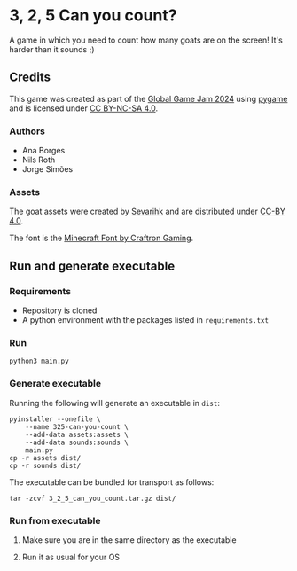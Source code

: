 # 3, 2, 5 Can you count?

A game in which you need to count how many goats are on the screen! It's harder
than it sounds ;)

## Credits

This game was created as part of the [Global Game Jam 2024][GGJ] using
[pygame][pygame] and is licensed under [CC BY-NC-SA 4.0][CC-BY-NC-SA].

### Authors

- Ana Borges
- Nils Roth
- Jorge Simões

### Assets

The goat assets were created by [Sevarihk][goats] and are distributed under
[CC-BY 4.0][CC-BY].

The font is the [Minecraft Font by Craftron Gaming][font].


## Run and generate executable

### Requirements

- Repository is cloned
- A python environment with the packages listed in `requirements.txt`

### Run

```
python3 main.py
```

### Generate executable

Running the following will generate an executable in `dist`:
```
pyinstaller --onefile \
    --name 325-can-you-count \
    --add-data assets:assets \
    --add-data sounds:sounds \
    main.py
cp -r assets dist/
cp -r sounds dist/
```

The executable can be bundled for transport as follows:
```
tar -zcvf 3_2_5_can_you_count.tar.gz dist/
```

### Run from executable

1. Make sure you are in the same directory as the executable

2. Run it as usual for your OS

[pygame]: https://www.pygame.org/
[goats]: https://opengameart.org/content/mountain-goat-sprites
[font]: https://www.dafont.com/minecraft.font
[CC-BY]: https://creativecommons.org/licenses/by/4.0/
[CC-BY-NC-SA]: https://creativecommons.org/licenses/by-nc-sa/4.0/
[GGJ]: https://globalgamejam.org/games/2024/3-2-5-can-you-count-2
